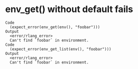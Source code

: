 # env_get() without default fails

    Code
      (expect_error(env_get(env(), "foobar")))
    Output
      <error/rlang_error>
      Can't find `foobar` in environment.
    Code
      (expect_error(env_get_list(env(), "foobar")))
    Output
      <error/rlang_error>
      Can't find `foobar` in environment.


